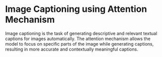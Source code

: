 # Image Captioning using Attention Mechanism

Image captioning is the task of generating descriptive and relevant textual captions for images automatically. The attention mechanism allows the model to focus on specific parts of the image while generating captions, resulting in more accurate and contextually meaningful captions.

